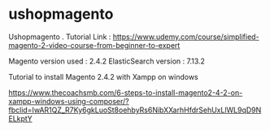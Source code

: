 # ushopmagento
Ushopmagento
.
Tutorial Link :
https://www.udemy.com/course/simplified-magento-2-video-course-from-beginner-to-expert

Magento version used : 2.4.2 
ElasticSearch version : 7.13.2

Tutorial to install Magento 2.4.2 with Xampp on windows

https://www.thecoachsmb.com/6-steps-to-install-magento2-4-2-on-xampp-windows-using-composer/?fbclid=IwAR1QZ_R7Ky6gkLuoSt8oehbyRs6NibXXarhHfdrSehUxLlWL9qD9NELkptY
